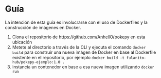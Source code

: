 # Guía

La intención de esta guía es involucrarse con el uso de Dockerfiles y la construcción de imágenes en Docker.

1. Clona el repositorio de <https://github.com/AnhellO/pokepy> en esta ubicación
2. Metete al directorio a través de la CLI y ejecuta el comando `docker build` para construir una nueva imágen de Docker en base al Dockerfile existente en el repositorio, por ejemplo `docker build -t fulanito-hub/pokepy-ejemplo:1.0 .`
3. Instancia un contenedor en base a esa nueva imagen utilizando `docker run`
